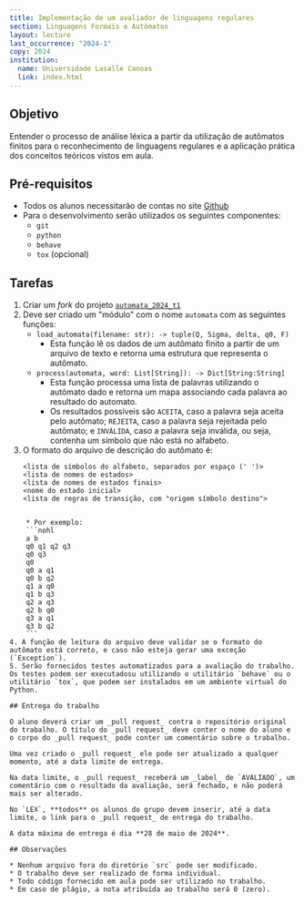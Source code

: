 ```yaml
---
title: Implementação de um avaliador de linguagens regulares
section: Linguagens Formais e Autômatos
layout: lecture
last_occurrence: "2024-1"
copy: 2024
institution:
  name: Universidade Lasalle Canoas
  link: index.html
---
```


## Objetivo

Entender o processo de análise léxica a partir da utilização de autômatos finitos para o reconhecimento de linguagens regulares e a aplicação prática dos conceitos teóricos vistos em aula.

## Pré-requisitos

* Todos os alunos necessitarão de contas no site [Github](https://github.com)
* Para o desenvolvimento serão utilizados os seguintes componentes:
    * `git`
    * `python`
    * `behave`
    * `tox` (opcional)

## Tarefas

1. Criar um _fork_ do projeto [`automata_2024_t1`](https://github.com/exercicios-programacao/automata-2024-t1)
2. Deve ser criado um "módulo" com o nome `automata` com as seguintes funções:
    * `load_automata(filename: str): -> tuple(Q, Sigma, delta, q0, F)`
        * Esta função lê os dados de um autômato finito a partir de um arquivo de texto e retorna uma estrutura que representa o autômato.
    * `process(automata, word: List[String]): -> Dict[String:String]`
        * Esta função processa uma lista de palavras utilizando o autômato dado e retorna um mapa associando cada palavra ao resultado do automato.
        * Os resultados possíveis são `ACEITA`, caso a palavra seja aceita pelo autômato; `REJEITA`, caso a palavra seja rejeitada pelo autômato; e `INVÀLIDA`, caso a palavra seja inválida, ou seja, contenha um símbolo que não está no alfabeto.
3. O formato do arquivo de descrição do autômato é:
    ```
    <lista de símbolos do alfabeto, separados por espaço (' ')>
    <lista de nomes de estados>
    <lista de nomes de estados finais>
    <nome do estado inicial>
    <lista de regras de transição, com "origem símbolo destino">
```

    * Por exemplo:
    ```nohl
    a b
    q0 q1 q2 q3
    q0 q3
    q0
    q0 a q1
    q0 b q2
    q1 a q0
    q1 b q3
    q2 a q3
    q2 b q0
    q3 a q1
    q3 b q2
    ```
4. A função de leitura do arquivo deve validar se o formato do autômato está correto, e caso não esteja gerar uma exceção (`Exception`).
5. Serão fornecidos testes automatizados para a avaliação do trabalho. Os testes podem ser executadosu utilizando o utilitário `behave` ou o utilitário `tox`, que podem ser instalados em um ambiente virtual do Python.

## Entrega do trabalho

O aluno deverá criar um _pull request_ contra o repositório original do trabalho. O título do _pull request_ deve conter o nome do aluno e o corpo do _pull request_ pode conter um comentário sobre o trabalho.

Uma vez criado o _pull request_ ele pode ser atualizado a qualquer momento, até a data limite de entrega.

Na data limite, o _pull request_ receberá um _label_ de `AVALIADO`, um comentário com o resultado da avaliação, será fechado, e não poderá mais ser alterado.

No `LEX`, **todos** os alunos do grupo devem inserir, até a data limite, o link para o _pull request_ de entrega do trabalho.

A data máxima de entrega é dia **28 de maio de 2024**.

## Observações

* Nenhum arquivo fora do diretório `src` pode ser modificado.
* O trabalho deve ser realizado de forma individual.
* Todo código fornecido em aula pode ser utilizado no trabalho.
* Em caso de plágio, a nota atribuída ao trabalho será 0 (zero).


